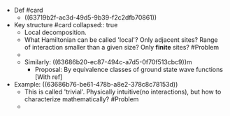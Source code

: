 - Def #card
	- ((63719b2f-ac3d-49d5-9b39-f2c2dfb70861))
- Key structure #card
  collapsed:: true
	- Local decomposition.
	- What Hamiltonian can be called 'local'? Only adjacent sites? Range of interaction smaller than a given size? Only **finite** sites? #Problem
	-
	- Similarly: ((63686b20-ec87-494c-a7d5-0f70f513cbc9))m
		- Proposal: By equivalence classes of ground state wave functions [With ref]
- Example: ((63686b76-be61-478b-a8e2-378c8c78153d))
	- This is called 'trivial'. Physically intuitive(no interactions), but how to characterize mathematically? #Problem
	-
